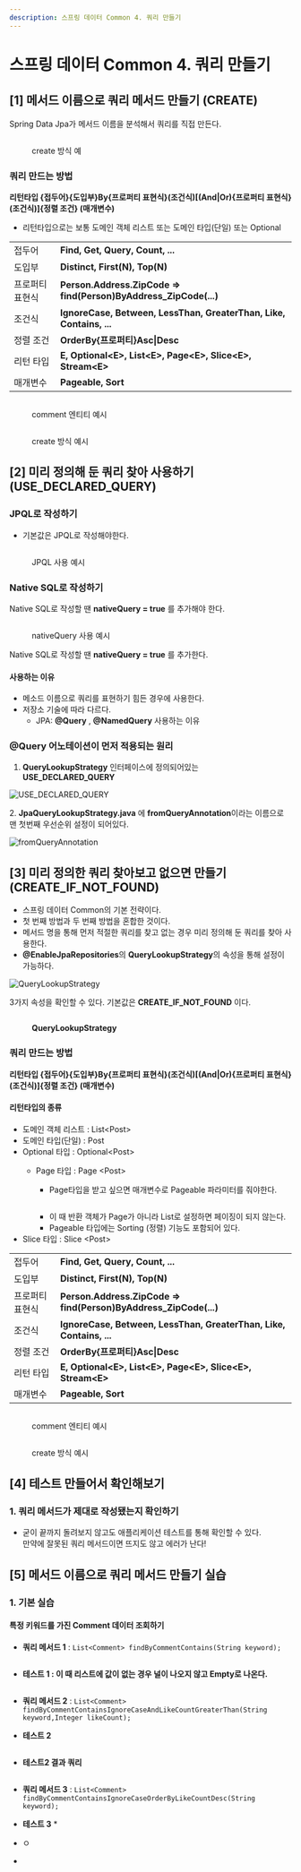 ```yaml
---
description: 스프링 데이터 Common 4. 쿼리 만들기
---
```


# 스프링 데이터 Common 4. 쿼리 만들기

## **\[1] 메서드 이름으로 쿼리 메서드 만들기 (CREATE)**

Spring Data Jpa가 메서드 이름을 분석해서 쿼리를 직접 만든다.

<figure><img src="https://velog.velcdn.com/images/yooha9621/post/8e0c182b-32a7-40e9-bbe6-8cd413cb0929/image.png" alt=""><figcaption><p>create 방식 예</p></figcaption></figure>

### 쿼리 만드는 방법

**리턴타입 {접두어}{도입부}By{프로퍼티 표현식}(조건식)\[(And|Or){프로퍼티 표현식}(조건식)]{정렬 조건} (매개변수)**

* 리턴타입으로는 보통 도메인 객체 리스트 또는 도메인 타입(단일) 또는 Optional

|          |                                                                     |
| -------- | ------------------------------------------------------------------- |
| 접두어      | **Find, Get, Query, Count, ...**                                    |
| 도입부      | **Distinct, First(N), Top(N)**                                      |
| 프로퍼티 표현식 | **Person.Address.ZipCode => find(Person)ByAddress\_ZipCode(...)**   |
| 조건식      | **IgnoreCase, Between, LessThan, GreaterThan, Like, Contains, ...** |
| 정렬 조건    | **OrderBy{프로퍼티}Asc\|Desc**                                          |
| 리턴 타입    | **E, Optional\<E>, List\<E>, Page\<E>, Slice\<E>, Stream\<E>**      |
| 매개변수     | **Pageable, Sort**                                                  |

<figure><img src="https://velog.velcdn.com/images/yooha9621/post/940e49cf-068c-4d26-bbc0-b4d31584380e/image.png" alt=""><figcaption><p>comment 엔티티 예시</p></figcaption></figure>

<figure><img src="https://velog.velcdn.com/images/yooha9621/post/a5e25271-e059-4880-be06-21d9171d10bb/image.png" alt=""><figcaption><p>create 방식 예시</p></figcaption></figure>

## \[2] 미리 정의해 둔 쿼리 찾아 사용하기(USE\_DECLARED\_QUERY)

### JPQL로 작성하기

* 기본값은 JPQL로 작성해야한다.&#x20;

<figure><img src="https://velog.velcdn.com/images/yooha9621/post/f9521c33-ffc1-4a71-982a-89132b481a2c/image.png" alt=""><figcaption><p>JPQL 사용 예시</p></figcaption></figure>

### Native SQL로 작성하기

Native SQL로 작성할 땐 **nativeQuery = true** 를 추가해야 한다.&#x20;

<figure><img src="https://velog.velcdn.com/images/yooha9621/post/f2e01f7b-499e-40b6-800b-fa55fb518524/image.png" alt=""><figcaption><p>nativeQuery 사용 예시</p></figcaption></figure>

Native SQL로 작성할 땐 **nativeQuery = true** 를 추가한다.&#x20;

#### 사용하는 이유

* 메소드 이름으로 쿼리를 표현하기 힘든 경우에 사용한다.
* 저장소 기술에 따라 다르다.
  * JPA: **@Query** , **@NamedQuery** 사용하는 이유

### **@Query 어노테이션이 먼저 적용되는 원리**

1. **QueryLookupStrategy** 인터페이스에 정의되어있는 **USE\_DECLARED\_QUERY**

![USE\_DECLARED\_QUERY](https://velog.velcdn.com/images/yooha9621/post/29dd7233-5727-4528-81ca-3374849ef0ba/image.png)

2\. **JpaQueryLookupStrategy.java**  에 **fromQueryAnnotation**이라는 이름으로 맨 첫번째 우선순위 설정이 되어있다.

![fromQueryAnnotation](https://velog.velcdn.com/images/yooha9621/post/bd27cb79-3a9e-4a2d-8c8e-579ced287381/image.png)

## \[3] 미리 정의한 쿼리 찾아보고 없으면 만들기 (CREATE\_IF\_NOT\_FOUND)

* 스프링 데이터 Common의 기본 전략이다.
* 첫 번째 방법과 두 번째 방법을 혼합한 것이다.
* 메서드 명을 통해 먼저 적절한 쿼리를 찾고 없는 경우 미리 정의해 둔 쿼리를 찾아 사용한다.
* **@EnableJpaRepositories**의 **QueryLookupStrategy**의 속성을 통해 설정이 가능하다.

![QueryLookupStrategy](https://velog.velcdn.com/images/yooha9621/post/2890e9c2-9bdc-4037-9a90-1fdd46ae9eab/image.png)

&#x20;3가지 속성을 확인할 수 있다. 기본값은 **CREATE\_IF\_NOT\_FOUND** 이다.

<figure><img src="https://velog.velcdn.com/images/yooha9621/post/3dbbbfa4-37ec-43b3-b1aa-5187c7a4463b/image.png" alt=""><figcaption><p><strong>QueryLookupStrategy</strong></p></figcaption></figure>



### 쿼리 만드는 방법

**리턴타입 {접두어}{도입부}By{프로퍼티 표현식}(조건식)\[(And|Or){프로퍼티 표현식}(조건식)]{정렬 조건} (매개변수)**

#### 리턴타입의 종류

* 도메인 객체 리스트 : List\<Post>
* &#x20;도메인 타입(단일) : Post
* Optional 타입 : Optional\<Post>
  *   Page 타입  : Page \<Post>

      * Page타입을 받고 싶으면 매개변수로 Pageable 파라미터를 줘야한다.

      <figure><img src="../.gitbook/assets/image (7).png" alt=""><figcaption></figcaption></figure>

      * 이 때 반환 객체가 Page가 아니라 List로 설정하면 페이징이 되지 않는다.
      * Pageable 타입에는 Sorting (정렬) 기능도 포함되어 있다.
* Slice 타입 : Slice \<Post>

|          |                                                                     |
| -------- | ------------------------------------------------------------------- |
| 접두어      | **Find, Get, Query, Count, ...**                                    |
| 도입부      | **Distinct, First(N), Top(N)**                                      |
| 프로퍼티 표현식 | **Person.Address.ZipCode => find(Person)ByAddress\_ZipCode(...)**   |
| 조건식      | **IgnoreCase, Between, LessThan, GreaterThan, Like, Contains, ...** |
| 정렬 조건    | **OrderBy{프로퍼티}Asc\|Desc**                                          |
| 리턴 타입    | **E, Optional\<E>, List\<E>, Page\<E>, Slice\<E>, Stream\<E>**      |
| 매개변수     | **Pageable, Sort**                                                  |

<figure><img src="https://velog.velcdn.com/images/yooha9621/post/940e49cf-068c-4d26-bbc0-b4d31584380e/image.png" alt=""><figcaption><p>comment 엔티티 예시</p></figcaption></figure>

<figure><img src="https://velog.velcdn.com/images/yooha9621/post/a5e25271-e059-4880-be06-21d9171d10bb/image.png" alt=""><figcaption><p>create 방식 예시</p></figcaption></figure>

## \[4] 테스트 만들어서 확인해보기

### 1. 쿼리 메서드가 제대로 작성됐는지 확인하기

* 굳이 끝까지 돌려보지 않고도 애플리케이션 테스트를 통해 확인할 수 있다.\
  만약에 잘못된 쿼리 메서드이면 뜨지도 않고 에러가 난다!

## \[5] **메서드 이름으로 쿼리 메서드 만들기** 실습

### 1. 기본 실습

#### 특정 키워드를 가진 Comment 데이터 조회하기

*   **쿼리 메서드 1** : `List<Comment> findByCommentContains(String keyword);`

    <figure><img src="../.gitbook/assets/image (16).png" alt=""><figcaption></figcaption></figure>
*   **테스트 1 : 이 때 리스트에 값이 없는 경우 널이 나오지 않고 Empty로 나온다.**

    <figure><img src="../.gitbook/assets/image (17).png" alt=""><figcaption></figcaption></figure>
* **쿼리 메서드 2** : `List<Comment> findByCommentContainsIgnoreCaseAndLikeCountGreaterThan(String keyword,Integer likeCount);`
*   **테스트 2**

    <figure><img src="../.gitbook/assets/image (13).png" alt=""><figcaption></figcaption></figure>
*   **테스트2 결과 쿼리**

    <figure><img src="../.gitbook/assets/image (1).png" alt=""><figcaption></figcaption></figure>
* **쿼리 메서드 3** : `List<Comment> findByCommentContainsIgnoreCaseOrderByLikeCountDesc(String keyword);`
* **테스트 3**&#x20;
  *
* ㅇ
*
